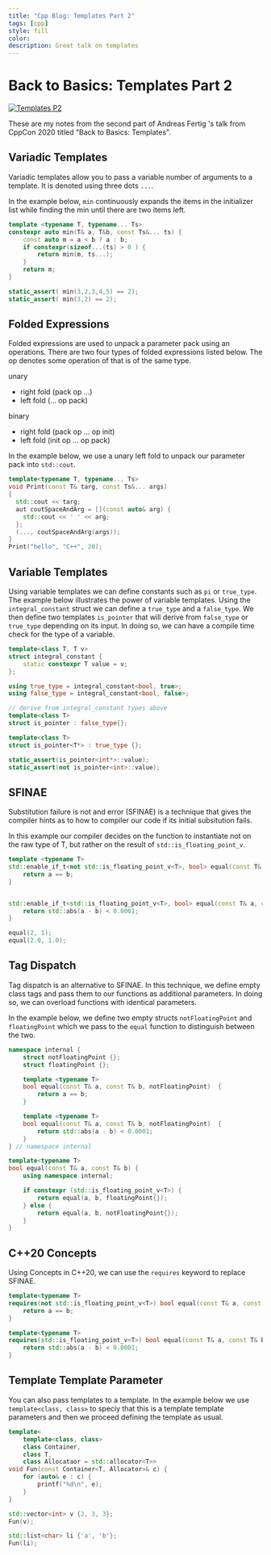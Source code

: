 ```yaml
---
title: "Cpp Blog: Templates Part 2"
tags: [cpp]
style: fill
color:
description: Great talk on templates
---
```


# Back to Basics: Templates Part 2

[![Templates P2](http://img.youtube.com/vi/VNJ4wiuxJM4/0.jpg)](http://www.youtube.com/watch?v=VNJ4wiuxJM4 "")


These are my notes from the second part of Andreas Fertig 's talk from CppCon 2020 titled "Back to Basics: Templates".

## Variadic Templates
Variadic templates allow you to pass a variable number of arguments to a template. It is denoted using three dots `...`.

In the example below, `min` continuously expands the items in the initializer list while finding the min until there are two items left.
```cpp
template <typename T, typename... Ts>
constexpr auto min(T& a, T&b, const Ts&... ts) {
    const auto m = a < b ? a : b;
    if constexpr(sizeof...(ts) > 0 ) {
        return min(m, ts...);
    }
    return m;
}

static_assert( min(3,2,3,4,5) == 2);
static_assert( min(3,2) == 2);
```

## Folded Expressions
Folded expressions are used to unpack a parameter pack using an operations. There are two four types of folded expressions listed below. The op denotes some operation of that is of the same type.

unary
- right fold (pack op ...)
- left fold (... op pack)

binary
- right fold (pack op ... op init)
- left fold (init op ... op pack)

In the example below, we use a unary left fold to unpack our parameter pack into `std::cout`.

```cpp
template<typename T, typename... Ts>
void Print(const T& targ, const Ts&... args)
{
  std::cout << targ;
  aut coutSpaceAndArg = [](const auto& arg) {
    std::cout << ' ' << arg;
  };
  (..., coutSpaceAndArg(args));
}
Print("hello", "C++", 20);
```


## Variable Templates
Using variable templates we can define constants such as `pi` or `true_type`. The example below illustrates the power of variable templates. Using the `integral_constant` struct we can define a `true_type` and a `false_type`. We then define two templates `is_pointer` that will derive from `false_type` or `true_type` depending on its input. In doing so, we can have a compile time check for the type of a variable.

```cpp
template<class T, T v>
struct integral_constant {
    static constexpr T value = v;
};

using true_type = integral_constant<bool, true>;
using false_type = integral_constant<bool, false>;

// derive from integral_constant types above
template<class T>
struct is_pointer : false_type{};

template<class T>
struct is_pointer<T*> : true_type {};

static_assert(is_pointer<int*>::value);
static_assert(not is_pointer<int>::value);

```

## SFINAE
Substitution failure is not and error (SFINAE) is a technique that gives the compiler hints as to how to compiler our code if its initial subsitution fails.

In this example our compiler decides on the function to instantiate not on the raw type of T, but rather on the result of `std::is_floating_point_v`.
```cpp
template <typename T>
std::enable_if_t<not std::is_floating_point_v<T>, bool> equal(const T& a, const T& b) {
    return a == b;
}


std::enable_if_t<std::is_floating_point_v<T>, bool> equal(const T& a, const T& b) {
    return std::abs(a - b) < 0.0001;
}

equal(2, 1);
equal(2.0, 1.0);
```

## Tag Dispatch
Tag dispatch is an alternative to SFINAE. In this technique, we define empty class tags and pass them to our functions as additional parameters. In doing so, we can overload functions with identical parameters.

In the example below, we define two empty structs `notFloatingPoint` and `floatingPoint` which we pass to the `equal` function to distinguish between the two.
```cpp
namespace internal {
    struct notFloatingPoint {};
    struct floatingPoint {};

    template <typename T>
    bool equal(const T& a, const T& b, notFloatingPoint)  {
        return a == b;
    }

    template <typename T>
    bool equal(const T& a, const T& b, notFloatingPoint)  {
        return std::abs(a - b) < 0.0001;
    }
} // namespace internal

template<typename T>
bool equal(const T& a, const T& b) {
    using namespace internal;

    if constexpr (std::is_floating_point_v<T>) {
        return equal(a, b, floatingPoint{});
    } else {
        return equal(a, b, notFloatingPoint{});
    }
}
```

## C++20 Concepts
Using Concepts in C++20, we can use the `requires` keyword to replace SFINAE.


```cpp
template<typename T>
requires(not std::is_floating_point_v<T>) bool equal(const T& a, const T& b) {
    return a == b;
}

template<typename T>
requires(std::is_floating_point_v<T>) bool equal(const T& a, const T& b) {
    return std::abs(a - b) < 0.0001;
}
```


## Template Template Parameter
You can also pass templates to a template. In the example below we use `template<class, class>` to speciy that this is a template template parameters and then we proceed defining the template as usual.

```cpp
template<
    template<class, class>
    class Container,
    class T,
    class Allocataor = std::allocator<T>>
void Fun(const Container<T, Allocator>& c) {
    for (auto& e : c) {
        printf("%d\n", e);
    }
}

std::vector<int> v {2, 3, 3};
Fun(v);

std::list<char> li {'a', 'b'};
Fun(li);
```
